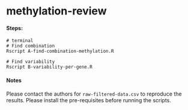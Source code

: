 # methylation-review

#### Steps:

```{shell}
# terminal
# Find combination
Rscript A-find-combination-methylation.R

# Find variability
Rscript B-variability-per-gene.R
```

#### Notes
Please contact the authors for `raw-filtered-data.csv` to reproduce the results. Please install the pre-requisites before running the scripts.
